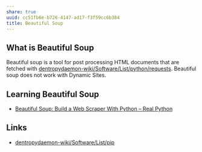 ```yaml
---
share: true
uuid: cc51fb6e-b726-4147-ad17-f3f59cc6b384
title: Beautiful Soup
---
```

## What is Beautiful Soup

Beautiful soup is a tool for post processing HTML documents that are fetched with [dentropydaemon-wiki/Software/List/python/requests](/undefined). Beautiful soup does not work with Dynamic Sites.

## Learning Beautiful Soup

* [Beautiful Soup: Build a Web Scraper With Python – Real Python](https://realpython.com/beautiful-soup-web-scraper-python/)


## Links

* [dentropydaemon-wiki/Software/List/pip](/undefined)